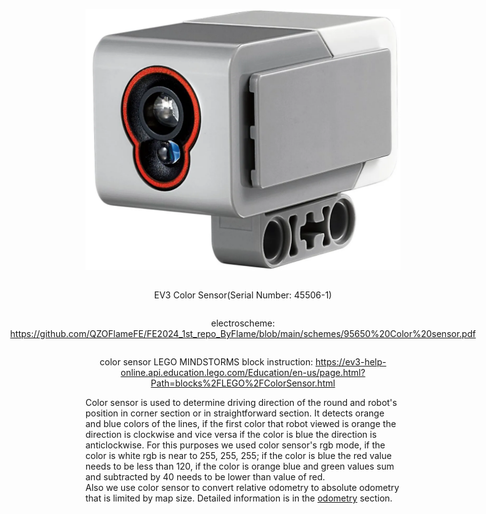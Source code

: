 <div align = center style="display: flex; flex-direction: column; align-items: center; justify-content: center;">

![Color Sensor](https://github.com/QZOFlameFE/FE2024_1st_repo_ByFlame/blob/main/Instructions/Power_and_Sense_Management/EV3_Color_Sensor.png)
<p>EV3 Color Sensor(Serial Number: 45506-1)</p>
<p>electroscheme: <a href="https://github.com/QZOFlameFE/FE2024_1st_repo_ByFlame/blob/main/schemes/95650%20Color%20sensor.pdf">https://github.com/QZOFlameFE/FE2024_1st_repo_ByFlame/blob/main/schemes/95650%20Color%20sensor.pdf</a> </p> 
<p>color sensor LEGO MINDSTORMS block instruction: <a href="https://ev3-help-online.api.education.lego.com/Education/en-us/page.html?Path=blocks%2FLEGO%2FColorSensor.html">https://ev3-help-online.api.education.lego.com/Education/en-us/page.html?Path=blocks%2FLEGO%2FColorSensor.html</a> </p>
</div>
Color sensor is used to determine driving direction of the round and robot's position in corner section or in straightforward section. It detects orange and blue colors of the lines, if the first color that robot viewed is orange the direction is clockwise and vice versa if the color is blue the direction is anticlockwise. For this purposes we used color sensor's rgb mode, if the color is white rgb is near to 255, 255, 255; if the color is blue the red value needs to be less than 120, if the color is orange blue and green values sum and subtracted by 40 needs to be lower than value of red. 
</br>
Also we use color sensor to convert relative odometry to absolute odometry that is limited by map size. Detailed information is in the <a href="https://github.com/QZOFlameFE/FE2024_1st_repo_ByFlame/blob/main/Instructions/Power_and_Sense_Management/odometry.md">odometry</a> section.
